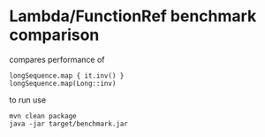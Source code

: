 # Lambda/FunctionRef benchmark comparison

compares performance of 
```
longSequence.map { it.inv() }
longSequence.map(Long::inv)
```

to run use 
```
mvn clean package
java -jar target/benchmark.jar
````